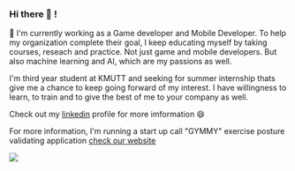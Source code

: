 ### Hi there 👋 !

<!--
**ChalothornYn/ChalothornYn** is a ✨ _special_ ✨ repository because its `README.md` (this file) appears on your GitHub profile.

Here are some ideas to get you started:

- 🔭 I’m currently working on ...
- 🌱 I’m currently learning ...
- 👯 I’m looking to collaborate on ...
- 🤔 I’m looking for help with ...
- 💬 Ask me about ...
- 📫 How to reach me: ...
- 😄 Pronouns: ...
- ⚡ Fun fact: ...
-->

🔭 I'm currently working as a Game developer and Mobile Developer. To help my organization complete their goal, I keep educating myself by taking courses, reseach and practice.
Not just game and mobile developers. But also machine learning and AI, which are my passions as well.

I'm third year student at KMUTT and seeking for summer internship thats give me a chance to keep going forward of my interest. I have willingness to learn, to train and to give the best of me to your company as well. 

Check out my [linkedin](https://www.linkedin.com/in/chalothorn-yn/) profile for more imformation 😄

For more information, I'm running a start up call "GYMMY" exercise posture validating application [check our website](www.gymmy.live)

<img src ="https://github-readme-stats.vercel.app/api?username=ChalothornYn&&show_icons=true&title_color=ffffff&icon_color=bb2acf&text_color=daf7dc&bg_color=0000ffff">
